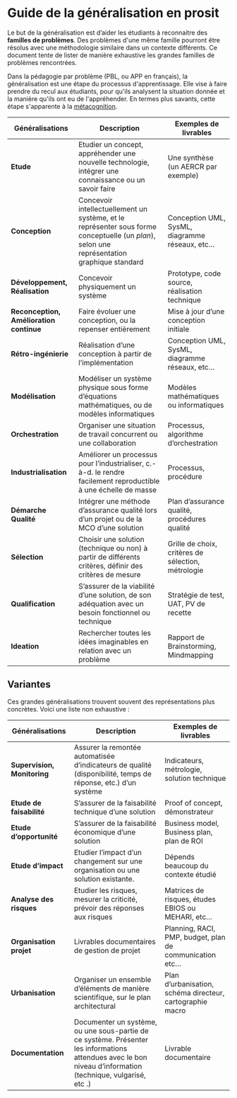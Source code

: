 # Guide de la généralisation en prosit

Le but de la généralisation est d’aider les étudiants à reconnaitre des **familles de problèmes**. Des problèmes d'une même famille pourront être résolus avec une méthodologie similaire dans un contexte différents. Ce document tente de lister de manière exhaustive les grandes familles de problèmes rencontrées.

Dans la pédagogie par problème (PBL, ou APP en français), la généralisation est une étape du processus d'apprentissage. Elle vise à faire prendre du recul aux étudiants, pour qu'ils analysent la situation donnée et la manière qu'ils ont eu de l'appréhender. En termes plus savants, cette étape s'apparente à la [métacognition](https://fr.wikipedia.org/wiki/M%C3%A9tacognition).

| Généralisations  | Description | Exemples de livrables |
| --- | --- | --- |
| **Etude** | Etudier un concept, appréhender une nouvelle technologie, intégrer une connaissance ou un savoir faire | Une synthèse (un AERCR par exemple) |
| **Conception** | Concevoir intellectuellement un système, et le représenter sous forme conceptuelle (un *plan*), selon une représentation graphique standard | Conception UML, SysML, diagramme réseaux, etc… |
| **Développement, Réalisation** | Concevoir physiquement un système | Prototype, code source, réalisation technique |
| **Reconception, Amélioration continue** | Faire évoluer une conception, ou la repenser entièrement | Mise à jour d’une conception initiale |
| **Rétro-ingénierie** | Réalisation d’une conception à partir de l’implémentation | Conception UML, SysML, diagramme réseaux, etc… |
| **Modélisation** | Modéliser un système physique sous forme d’équations mathématiques, ou de modèles informatiques | Modèles mathématiques ou informatiques |
| **Orchestration** | Organiser une situation de travail concurrent ou une collaboration | Processus, algorithme d’orchestration |
| **Industrialisation** | Améliorer un processus pour l’industrialiser, c.-à-d. le rendre facilement reproductible à une échelle de masse | Processus, procédure |
| **Démarche Qualité** | Intégrer une méthode d’assurance qualité lors d’un projet ou de la MCO d’une solution | Plan d’assurance qualité, procédures qualité |
| **Sélection** | Choisir une solution (technique ou non) à partir de différents critères, définir des critères de mesure | Grille de choix, critères de sélection, métrologie |
| **Qualification** | S’assurer de la viabilité d’une solution, de son adéquation avec un besoin fonctionnel ou technique | Stratégie de test, UAT, PV de recette |
| **Ideation** | Rechercher toutes les idées imaginables en relation avec un problème | Rapport de Brainstorming, Mindmapping |
## Variantes

Ces grandes généralisations trouvent souvent des représentations plus concrètes. Voici une liste non exhaustive :

| Généralisations  | Description | Exemples de livrables |
| --- | --- | --- |
| **Supervision, Monitoring** | Assurer la remontée automatisée d’indicateurs de qualité (disponibilité, temps de réponse, etc.) d’un système | Indicateurs, métrologie, solution technique |
| **Etude de faisabilité** | S’assurer de la faisabilité technique d’une solution | Proof of concept, démonstrateur |
| **Etude d’opportunité** | S’assurer de la faisabilité économique d’une solution | Business model, Business plan, plan de ROI |
| **Etude d’impact** | Etudier l’impact d’un changement sur une organisation ou une solution existante. | Dépends beaucoup du contexte étudié |
| **Analyse des risques** | Etudier les risques, mesurer la criticité, prévoir des réponses aux risques | Matrices de risques, études EBIOS ou MEHARI, etc… |
| **Organisation projet** | Livrables documentaires de gestion de projet | Planning, RACI, PMP, budget, plan de communication etc… |
| **Urbanisation** | Organiser un ensemble d’éléments de manière scientifique, sur le plan architectural | Plan d’urbanisation, schéma directeur, cartographie macro |
| **Documentation** | Documenter un système, ou une sous-partie de ce système. Présenter les informations attendues  avec le bon niveau d’information (technique, vulgarisé, etc .) | Livrable documentaire  |

